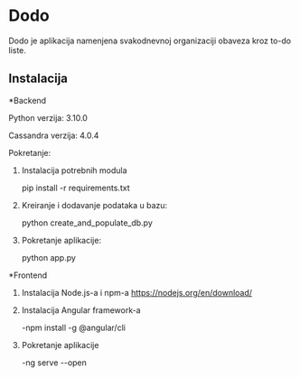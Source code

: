 # Dodo
Dodo je aplikacija namenjena svakodnevnoj organizaciji obaveza kroz to-do liste.

## Instalacija

*Backend

Python verzija: 3.10.0

Cassandra verzija: 4.0.4

Pokretanje:
1. Instalacija potrebnih modula

	pip install -r requirements.txt

2. Kreiranje i dodavanje podataka u bazu:

	python create_and_populate_db.py

3. Pokretanje aplikacije: 

	python app.py

*Frontend
1. Instalacija Node.js-a i npm-a https://nodejs.org/en/download/
2. Instalacija Angular framework-a

	-npm install -g @angular/cli
3. Pokretanje aplikacije

	-ng serve --open
